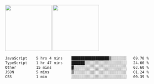 <img src="https://github-readme-stats.vercel.app/api?username=Dream4ever&count_private=true&show_icons=true&theme=tokyonight" height="150" /> <img src="https://github-readme-stats.vercel.app/api/top-langs/?username=Dream4ever&count_private=true&show_icons=true&theme=tokyonight&langs_count=5&layout=compact" height="150" />

<!--START_SECTION:waka-->

```txt
JavaScript    5 hrs 4 mins    █████████████████▒░░░░░░░   69.78 %
TypeScript    1 hr 47 mins    ██████░░░░░░░░░░░░░░░░░░░   24.60 %
Other         15 mins         █░░░░░░░░░░░░░░░░░░░░░░░░   03.60 %
JSON          5 mins          ▒░░░░░░░░░░░░░░░░░░░░░░░░   01.24 %
CSS           1 min           ░░░░░░░░░░░░░░░░░░░░░░░░░   00.39 %
```

<!--END_SECTION:waka-->
